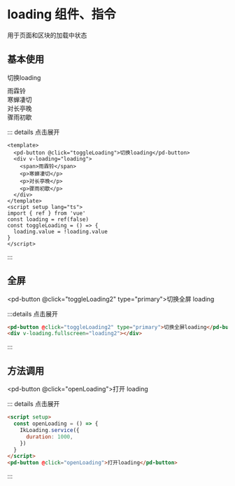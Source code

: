 # loading 组件、指令

用于页面和区块的加载中状态

## 基本使用

<div style="margin: 10px 0">
  <pd-button @click="toggleLoading">切换loading</pd-button>
</div>
<div v-loading="loading">
  <div>雨霖铃</div>
  <div>寒蝉凄切</div>
  <div>对长亭晚</div>
  <div>骤雨初歇</div>
</div>

::: details 点击展开

```vue
<template>
  <pd-button @click="toggleLoading">切换loading</pd-button>
  <div v-loading="loading">
    <span>雨霖铃</span>
    <p>寒蝉凄切</p>
    <p>对长亭晚</p>
    <p>骤雨初歇</p>
  </div>
</template>
<script setup lang="ts">
import { ref } from 'vue'
const loading = ref(false)
const toggleLoading = () => {
  loading.value = !loading.value
}
</script>
```

:::

## 全屏

<pd-button @click="toggleLoading2" type="primary">切换全屏 loading</pd-button>

<div v-loading.fullscreen="loading2"></div>

:::details 点击展开

```html
<pd-button @click="toggleLoading2" type="primary">切换全屏loading</pd-button>
<div v-loading.fullscreen="loading2"></div>
```

:::

## 方法调用

<pd-button @click="openLoading">打开 loading</pd-button>

::: details 点击展开

```html
<script setup>
  const openLoading = () => {
    IkLoading.service({
      duration: 1000,
    })
  }
</script>
<pd-button @click="openLoading">打开loading</pd-button>
```

:::

<script setup>
  import { ref } from 'vue'
  import { loadingService as IkLoading } from '../../packages/pdui-components/loading'
  const loading = ref(false)
  const loading2 = ref(false)
  const toggleLoading = () => {
    loading.value = !loading.value
  }
  const toggleLoading2 = () => {
    loading2.value = true
    setTimeout(() => {
      loading2.value = false
    }, 2000);
  }
  const openLoading = () => {
    IkLoading.service({
      duration: 1000
    })
  }

</script>
